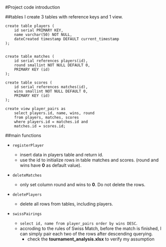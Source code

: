 #Project code introduction

##tables
I create 3 tables with reference keys and 1 view.

```
create table players (
	id serial PRIMARY KEY,
	name varchar(50) NOT NULL,
	dateCreated timestamp DEFAULT current_timestamp
);


create table matches (
	id serial references players(id),
	round smallint NOT NULL DEFAULT 0,
	PRIMARY KEY (id)
);

create table scores (
	id serial references matches(id),
	wins smallint NOT NULL DEFAULT 0,
	PRIMARY KEY (id)
);

create view player_pairs as 
	select players.id, name, wins, round 
	from players, matches, scores
	where players.id = matches.id and 
	matches.id = scores.id;

```
##main functions
- `registerPlayer` 
	- insert data in players table and return id.
	- use the id to initialize rows in table matches and scores. (round and wins have **0** as default value).
	
- `deleteMatches`
	- only set column round and wins to **0**. Do not delete the rows.
	
- `deletePlayers`
	- delete all rows from tables, including players.

- `swissPairings`
	- `select id, name from player_pairs order by wins DESC`. 
	- accroding to the rules of Swiss Match, before the match is finished, I can simply pair each two of the rows after descending querying.
		- check the **tournament_analysis.xlsx** to verify my assumption

